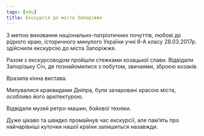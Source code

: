 ```yaml
---
tags: [edu]
title: Екскурсія до міста Запоріжжя
---
```


З метою виховання національно-патріотичних почуттів, любові до рідного краю, історичного минулого України учні 6-А класу 28.03.2017р. здійснили екскурсію до міста Запоріжжя.

Разом з екскурсоводом пройшли стежками козацької слави. Відвідали Запорізьку Січ, де познайомилися з побутом, звичаями, зброєю козаків.

Вразила кінна вистава.

Милувалися краєвидами Дніпра, були зачаровані красою міста, особливо його архітектурою.

Відвідали музей ретро-машин, бойової техніки.

Дуже цікаво та швидко промайнув час екскурсії, але пам’ять про найчарівніші куточки нашої країни залишиться назавжди.

<slideshow id="72157682004849655"></slideshow>
